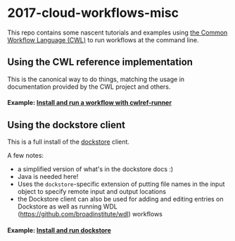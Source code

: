 # 2017-cloud-workflows-misc

This repo contains some nascent tutorials and examples using
[the Common Workflow Language (CWL)](commonwl.org) to run workflows
at the command line.

## Using the CWL reference implementation

This is the canonical way to do things, matching the usage in documentation
provided by the CWL project and others.

#### Example: [Install and run a workflow with cwlref-runner](install-and-run-with-cwltool.md)

## Using the dockstore client

This is a full install of the [dockstore](https://dockstore.org/docs) client.

A few notes:

* a simplified version of what's in the dockstore docs :)
* Java is needed here!
* Uses the `dockstore`-specific extension of putting file names in the
  input object to specify remote input and output locations
* the Dockstore client can also be used for adding and editing entries on Dockstore as well as running WDL (https://github.com/broadinstitute/wdl) workflows   

#### Example: [Install and run dockstore](install-and-run-with-dockstore.md)
